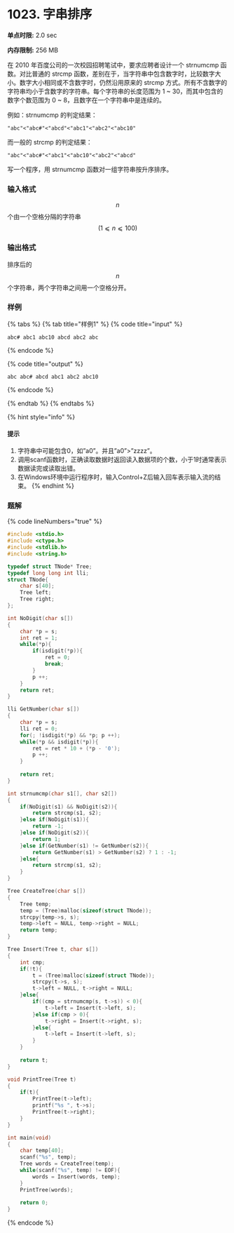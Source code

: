 # 1023. 字串排序

**单点时限:** 2.0 sec

**内存限制:** 256 MB

在 2010 年百度公司的一次校园招聘笔试中，要求应聘者设计一个 strnumcmp 函数。对比普通的 strcmp 函数，差别在于，当字符串中包含数字时，比较数字大小。数字大小相同或不含数字时，仍然沿用原来的 strcmp 方式。所有不含数字的字符串均小于含数字的字符串。每个字符串的长度范围为 1 \~ 30，而其中包含的数字个数范围为 0 \~ 8，且数字在一个字符串中是连续的。

例如：strnumcmp 的判定结果：

`"abc"<"abc#"<"abcd"<"abc1"<"abc2"<"abc10"`

而一般的 strcmp 的判定结果：

`"abc"<"abc#"<"abc1"<"abc10"<"abc2"<"abcd"`

写一个程序，用 strnumcmp 函数对一组字符串按升序排序。

### 输入格式

$$n$$ 个由一个空格分隔的字符串 $$(1⩽n⩽100)$$

### 输出格式

排序后的 $$n$$ 个字符串，两个字符串之间用一个空格分开。

### 样例

{% tabs %}
{% tab title="样例1" %}
{% code title="input" %}
```
abc# abc1 abc10 abcd abc2 abc
```
{% endcode %}

{% code title="output" %}
```
abc abc# abcd abc1 abc2 abc10
```
{% endcode %}


{% endtab %}
{% endtabs %}

{% hint style="info" %}
#### 提示

1. 字符串中可能包含0，如”a0”。并且”a0”>”zzzz”。
2. 调用scanf函数时，正确读取数据时返回读入数据项的个数，小于1时通常表示数据读完或读取出错。
3. 在Windows环境中运行程序时，输入Control+Z后输入回车表示输入流的结束。
{% endhint %}

### 题解

{% code lineNumbers="true" %}
```c
#include <stdio.h>
#include <ctype.h>
#include <stdlib.h>
#include <string.h>

typedef struct TNode* Tree;
typedef long long int lli;
struct TNode{
	char s[40];
	Tree left;
	Tree right;
};

int NoDigit(char s[])
{
	char *p = s;
	int ret = 1;
	while(*p){
		if(isdigit(*p)){
			ret = 0;
			break;
		}
		p ++;
	}
	return ret;
}

lli GetNumber(char s[])
{
	char *p = s;
	lli ret = 0;
	for(; !isdigit(*p) && *p; p ++);
	while(*p && isdigit(*p)){
		ret = ret * 10 + (*p - '0');
		p ++;
	}
	
	return ret;
}

int strnumcmp(char s1[], char s2[])
{
	if(NoDigit(s1) && NoDigit(s2)){
		return strcmp(s1, s2);
	}else if(NoDigit(s1)){
		return -1;
	}else if(NoDigit(s2)){
		return 1;
	}else if(GetNumber(s1) != GetNumber(s2)){
		return GetNumber(s1) > GetNumber(s2) ? 1 : -1; 
	}else{
		return strcmp(s1, s2);
	}
}

Tree CreateTree(char s[])
{
	Tree temp;
	temp = (Tree)malloc(sizeof(struct TNode));
	strcpy(temp->s, s);
	temp->left = NULL, temp->right = NULL;
	return temp;
}

Tree Insert(Tree t, char s[])
{
	int cmp;
	if(!t){
		t = (Tree)malloc(sizeof(struct TNode));
		strcpy(t->s, s);
		t->left = NULL, t->right = NULL;
	}else{
		if((cmp = strnumcmp(s, t->s)) < 0){
			t->left = Insert(t->left, s);
		}else if(cmp > 0){
			t->right = Insert(t->right, s);
		}else{
			t->left = Insert(t->left, s);
		} 
	}
	
	return t;
}

void PrintTree(Tree t)
{
	if(t){
		PrintTree(t->left);
		printf("%s ", t->s);
		PrintTree(t->right);
	}
}

int main(void)
{
	char temp[40];
	scanf("%s", temp);
	Tree words = CreateTree(temp);
	while(scanf("%s", temp) != EOF){
		words = Insert(words, temp);
	}
	PrintTree(words);
	
	return 0;
}

```
{% endcode %}
